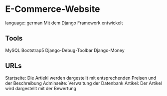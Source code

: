 # E-Commerce-Website

language: german
Mit dem Django Framework entwickelt

## Tools
MySQL
Bootstrap5
Django-Debug-Toolbar
Django-Money

## URLs
Startseite: Die Artiekl werden dargestellt mit entsprechenden Preisen und der Beschreibung
Adminseite: Verwaltung der Datenbank
Artikel: Der Artikel wird dargestellt mit der Bewertung 

